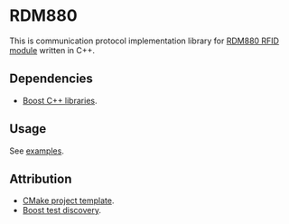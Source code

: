 # RDM880

This is communication protocol implementation library for
[RDM880 RFID module](http://www.seeedstudio.com/wiki/13.56Mhz_RFID_module_-_IOS/IEC_14443_type_a)
written in C++.

## Dependencies

- [Boost C++ libraries](https://www.boost.org/).

## Usage

See [examples](examples).

## Attribution

- [CMake project template](https://github.com/pananton/cpp-lib-template).
- [Boost test discovery](https://github.com/Bagira80/cmake-modules).
